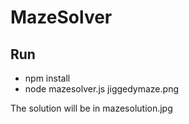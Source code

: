 # MazeSolver

## Run

* npm install
* node mazesolver.js jiggedymaze.png

The solution will be in mazesolution.jpg
